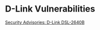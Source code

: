 # D-Link Vulnerabilities

[Security Advisories: D-Link DSL-2640B](https://raelize.com/blog/d-link-dsl-2640b-security-advisories/)
